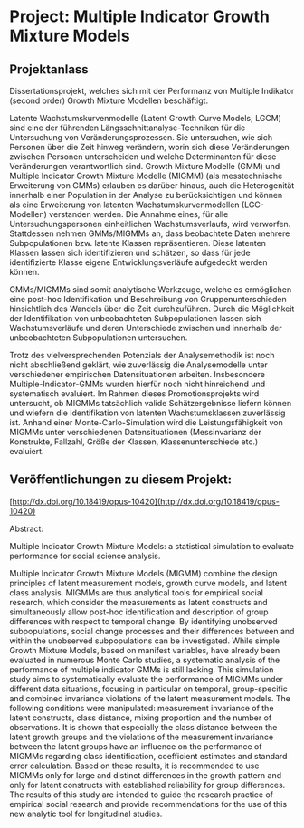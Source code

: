 # Project: Multiple Indicator Growth Mixture Models
## Projektanlass
Dissertationsprojekt, welches sich mit der Performanz von Multiple Indikator (second order) Growth Mixture Modellen
beschäftigt.

Latente Wachstumskurvenmodelle (Latent Growth Curve Models; LGCM) sind eine der führenden Längsschnittanalyse-Techniken für die Untersuchung von Veränderungsprozessen. Sie untersuchen, wie sich Personen über die Zeit hinweg verändern, worin sich diese Veränderungen zwischen Personen unterscheiden und welche Determinanten für diese Veränderungen verantwortlich sind.
Growth Mixture Modelle (GMM) und Multiple Indicator Growth Mixture Modelle (MIGMM) (als messtechnische Erweiterung von GMMs) erlauben es darüber hinaus, auch die Heterogenität innerhalb einer Population in der Analyse zu berücksichtigen und können als eine Erweiterung von latenten Wachstumskurvenmodellen (LGC-Modellen) verstanden werden. Die Annahme eines, für alle Untersuchungspersonen einheitlichen Wachstumsverlaufs, wird verworfen. Stattdessen nehmen GMMs/MIGMMs an, dass beobachtete Daten mehrere Subpopulationen bzw. latente Klassen repräsentieren. Diese latenten Klassen lassen sich identifizieren und schätzen, so dass für jede identifizierte Klasse eigene Entwicklungsverläufe aufgedeckt werden können.

GMMs/MIGMMs sind somit analytische Werkzeuge, welche es ermöglichen eine post-hoc Identifikation und Beschreibung von Gruppenunterschieden hinsichtlich des Wandels über die Zeit durchzuführen. Durch die Möglichkeit der Identifikation von unbeobachteten Subpopulationen lassen sich Wachstumsverläufe und deren Unterschiede zwischen und innerhalb der unbeobachteten Subpopulationen untersuchen.

Trotz des vielversprechenden Potenzials der Analysemethodik ist noch nicht abschließend geklärt, wie zuverlässig die Analysemodelle unter verschiedener empirischen Datensituationen arbeiten. Insbesondere Multiple-Indicator-GMMs wurden hierfür noch nicht hinreichend und systematisch evaluiert.
Im Rahmen dieses Promotionsprojekts wird untersucht, ob MIGMMs tatsächlich valide Schätzergebnisse liefern können und wiefern die Identifikation von latenten Wachstumsklassen zuverlässig ist. Anhand einer Monte-Carlo-Simulation wird die Leistungsfähigkeit von MIGMMs unter verschiedenen Datensituationen (Messinvarianz der Konstrukte, Fallzahl, Größe der Klassen, Klassenunterschiede etc.) evaluiert. 

## Veröffentlichungen zu diesem Projekt:
[http://dx.doi.org/10.18419/opus-10420](http://dx.doi.org/10.18419/opus-10420)

Abstract:

Multiple Indicator Growth Mixture Models: a statistical simulation to evaluate performance for social science analysis.

Multiple Indicator Growth Mixture Models (MIGMM) combine the design principles of latent measurement models, growth curve models, and latent class analysis.
MIGMMs are thus analytical tools for empirical social research, which consider the measurements as latent constructs and simultaneously allow post-hoc identification and description of group differences with respect to temporal change. By identifying unobserved subpopulations, social change processes and their differences between and within the unobserved subpopulations can be investigated. While simple Growth Mixture Models, based on manifest variables, have already been evaluated in numerous Monte Carlo studies, a systematic analysis of the performance of multiple indicator GMMs is still lacking.
This simulation study aims to systematically evaluate the performance of MIGMMs under different data situations, focusing in particular on temporal, group-specific and combined invariance violations of the latent measurement models.
The following conditions were manipulated: measurement invariance of the latent constructs, class distance, mixing proportion and the number of observations. It is shown that especially the class distance between the latent growth groups and the violations of the measurement invariance between the latent groups have an influence on the performance of MIGMMs regarding class identification, coefficient estimates and standard error calculation. Based on these results, it is recommended to use MIGMMs only for large and distinct differences in the growth pattern and only for latent constructs with established reliability for group differences. The results of this study are intended to guide the research practice of empirical social research and provide recommendations for the use of this new analytic tool for longitudinal studies.
